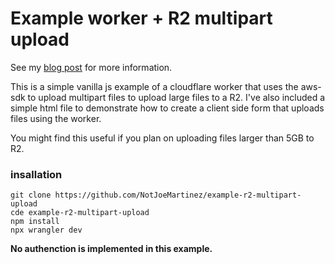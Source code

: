# Example worker + R2 multipart upload 

See my [blog post](https://notjoemartinez.com/blog/cloudflare_r2_multipart_upload_s3sdk/) for more information.

This is a simple vanilla js example of a cloudflare worker 
that uses the aws-sdk to upload multipart files to upload 
large files to a R2. I've also included a simple html 
file to demonstrate how to create a client side form that 
uploads files using the worker.

You might find this useful if you plan on uploading 
files larger than 5GB to R2.


### insallation
```
git clone https://github.com/NotJoeMartinez/example-r2-multipart-upload
cde example-r2-multipart-upload
npm install
npx wrangler dev 
```

**No authenction is implemented in this example.** 
